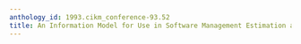```yaml
---
anthology_id: 1993.cikm_conference-93.52
title: An Information Model for Use in Software Management Estimation and Prediction
---
```

